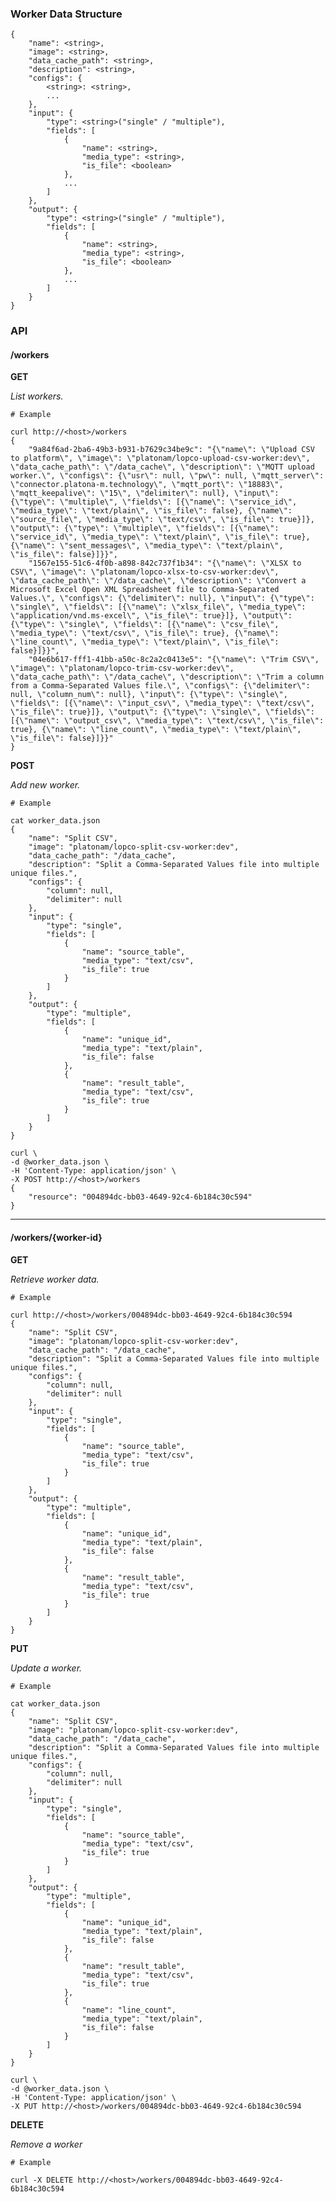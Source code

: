 ### Worker Data Structure

    {
        "name": <string>,
        "image": <string>,
        "data_cache_path": <string>,
        "description": <string>,
        "configs": {
            <string>: <string>,
            ...
        },
        "input": {
            "type": <string>("single" / "multiple"),
            "fields": [
                {
                    "name": <string>,
                    "media_type": <string>,
                    "is_file": <boolean>
                },
                ...
            ]
        },
        "output": {
            "type": <string>("single" / "multiple"),
            "fields": [
                {
                    "name": <string>,
                    "media_type": <string>,
                    "is_file": <boolean>
                },
                ...
            ]
        }
    }

### API

#### /workers

**GET**

_List workers._

    # Example

    curl http://<host>/workers
    {
        "9a84f6ad-2ba6-49b3-b931-b7629c34be9c": "{\"name\": \"Upload CSV to platform\", \"image\": \"platonam/lopco-upload-csv-worker:dev\", \"data_cache_path\": \"/data_cache\", \"description\": \"MQTT upload worker.\", \"configs\": {\"usr\": null, \"pw\": null, \"mqtt_server\": \"connector.platona-m.technology\", \"mqtt_port\": \"18883\", \"mqtt_keepalive\": \"15\", \"delimiter\": null}, \"input\": {\"type\": \"multiple\", \"fields\": [{\"name\": \"service_id\", \"media_type\": \"text/plain\", \"is_file\": false}, {\"name\": \"source_file\", \"media_type\": \"text/csv\", \"is_file\": true}]}, \"output\": {\"type\": \"multiple\", \"fields\": [{\"name\": \"service_id\", \"media_type\": \"text/plain\", \"is_file\": true}, {\"name\": \"sent_messages\", \"media_type\": \"text/plain\", \"is_file\": false}]}}",
        "1567e155-51c6-4f0b-a898-842c737f1b34": "{\"name\": \"XLSX to CSV\", \"image\": \"platonam/lopco-xlsx-to-csv-worker:dev\", \"data_cache_path\": \"/data_cache\", \"description\": \"Convert a Microsoft Excel Open XML Spreadsheet file to Comma-Separated Values.\", \"configs\": {\"delimiter\": null}, \"input\": {\"type\": \"single\", \"fields\": [{\"name\": \"xlsx_file\", \"media_type\": \"application/vnd.ms-excel\", \"is_file\": true}]}, \"output\": {\"type\": \"single\", \"fields\": [{\"name\": \"csv_file\", \"media_type\": \"text/csv\", \"is_file\": true}, {\"name\": \"line_count\", \"media_type\": \"text/plain\", \"is_file\": false}]}}",
        "04e6b617-fff1-41bb-a50c-8c2a2c0413e5": "{\"name\": \"Trim CSV\", \"image\": \"platonam/lopco-trim-csv-worker:dev\", \"data_cache_path\": \"/data_cache\", \"description\": \"Trim a column from a Comma-Separated Values file.\", \"configs\": {\"delimiter\": null, \"column_num\": null}, \"input\": {\"type\": \"single\", \"fields\": [{\"name\": \"input_csv\", \"media_type\": \"text/csv\", \"is_file\": true}]}, \"output\": {\"type\": \"single\", \"fields\": [{\"name\": \"output_csv\", \"media_type\": \"text/csv\", \"is_file\": true}, {\"name\": \"line_count\", \"media_type\": \"text/plain\", \"is_file\": false}]}}"
    }

**POST**

_Add new worker._

    # Example

    cat worker_data.json
    {
        "name": "Split CSV",
        "image": "platonam/lopco-split-csv-worker:dev",
        "data_cache_path": "/data_cache",
        "description": "Split a Comma-Separated Values file into multiple unique files.",
        "configs": {
            "column": null,
            "delimiter": null
        },
        "input": {
            "type": "single",
            "fields": [
                {
                    "name": "source_table",
                    "media_type": "text/csv",
                    "is_file": true
                }
            ]
        },
        "output": {
            "type": "multiple",
            "fields": [
                {
                    "name": "unique_id",
                    "media_type": "text/plain",
                    "is_file": false
                },
                {
                    "name": "result_table",
                    "media_type": "text/csv",
                    "is_file": true
                }
            ]
        }
    }

    curl \
    -d @worker_data.json \
    -H 'Content-Type: application/json' \
    -X POST http://<host>/workers
    {
        "resource": "004894dc-bb03-4649-92c4-6b184c30c594"
    }

----

#### /workers/{worker-id}

**GET**

_Retrieve worker data._

    # Example

    curl http://<host>/workers/004894dc-bb03-4649-92c4-6b184c30c594
    {
        "name": "Split CSV",
        "image": "platonam/lopco-split-csv-worker:dev",
        "data_cache_path": "/data_cache",
        "description": "Split a Comma-Separated Values file into multiple unique files.",
        "configs": {
            "column": null,
            "delimiter": null
        },
        "input": {
            "type": "single",
            "fields": [
                {
                    "name": "source_table",
                    "media_type": "text/csv",
                    "is_file": true
                }
            ]
        },
        "output": {
            "type": "multiple",
            "fields": [
                {
                    "name": "unique_id",
                    "media_type": "text/plain",
                    "is_file": false
                },
                {
                    "name": "result_table",
                    "media_type": "text/csv",
                    "is_file": true
                }
            ]
        }
    }

**PUT**

_Update a worker._

    # Example

    cat worker_data.json
    {
        "name": "Split CSV",
        "image": "platonam/lopco-split-csv-worker:dev",
        "data_cache_path": "/data_cache",
        "description": "Split a Comma-Separated Values file into multiple unique files.",
        "configs": {
            "column": null,
            "delimiter": null
        },
        "input": {
            "type": "single",
            "fields": [
                {
                    "name": "source_table",
                    "media_type": "text/csv",
                    "is_file": true
                }
            ]
        },
        "output": {
            "type": "multiple",
            "fields": [
                {
                    "name": "unique_id",
                    "media_type": "text/plain",
                    "is_file": false
                },
                {
                    "name": "result_table",
                    "media_type": "text/csv",
                    "is_file": true
                },
                {
                    "name": "line_count",
                    "media_type": "text/plain",
                    "is_file": false
                }
            ]
        }
    }

    curl \
    -d @worker_data.json \
    -H 'Content-Type: application/json' \
    -X PUT http://<host>/workers/004894dc-bb03-4649-92c4-6b184c30c594

**DELETE**

_Remove a worker_

    # Example

    curl -X DELETE http://<host>/workers/004894dc-bb03-4649-92c4-6b184c30c594

